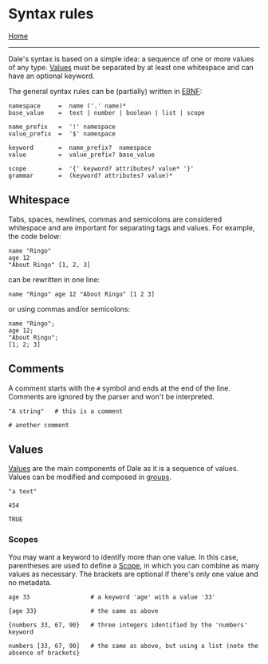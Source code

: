 # Syntax rules

[Home](../README.md)

---

Dale's syntax is based on a simple idea: a sequence of one or more values of any type. [Values](values.md) must be separated by at least one whitespace and can have an optional keyword.

The general syntax rules can be (partially) written in [EBNF](https://tomassetti.me/ebnf/):

```
namespace     =  name ('.' name)*
base_value    =  text | number | boolean | list | scope

name_prefix   =  '!' namespace
value_prefix  =  '$' namespace

keyword       =  name_prefix?  namespace
value         =  value_prefix? base_value

scope         =  '{' keyword? attributes? value* '}'
grammar       =  (keyword? attributes? value)*
```


## Whitespace

Tabs, spaces, newlines, commas and semicolons are considered whitespace and are important for separating tags and values. For example, the code below:

```
name "Ringo"
age 12
"About Ringo" [1, 2, 3]
```

can be rewritten in one line:

```
name "Ringo" age 12 "About Ringo" [1 2 3]
```

or using commas and/or semicolons:

```
name "Ringo";
age 12;
"About Ringo";
[1; 2; 3]
```


## Comments

A comment starts with the `#` symbol and ends at the end of the line. Comments are ignored by the parser and won't be interpreted.

```
"A string"   # this is a comment

# another comment
```


## Values

[Values](values.md) are the main components of Dale as it is a sequence of values. Values can be modified and composed in [groups](groups.md).

```
"a text"

454

TRUE
```


### Scopes

You may want a keyword to identify more than one value. In this case, parentheses are used to define a [Scope](scopes.md), in which you can combine as many values as necessary. The brackets are optional if there's only one value and no metadata.

```
age 33                 # a keyword 'age' with a value '33'

{age 33}               # the same as above

{numbers 33, 67, 90}   # three integers identified by the 'numbers' keyword

numbers [33, 67, 90]   # the same as above, but using a list (note the absence of brackets}
```
